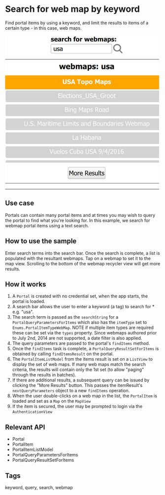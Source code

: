 # Search for web map by keyword

Find portal items by using a keyword, and limit the results to items of a certain type - in this case, web maps.

![](screenshot.png)

## Use case

Portals can contain many portal items and at times you may wish to query the portal to find what you're looking for. In this example, we search for webmap portal items using a text search.

## How to use the sample

Enter search terms into the search bar. Once the search is complete, a list is populated with the resultant webmaps. Tap on a webmap to set it to the map view. Scrolling to the bottom of the webmap recycler view will get more results.

## How it works

1. A `Portal` is created with no credential set, when the app starts, the portal is loaded.
2. A search bar allows the user to enter a keyword (a tag) to search for * e.g. "usa".
3. The search term is passed as the `searchString` for a `PortalQueryParametersForItems` which also has the `itemType` set to `Enums.PortalItemTypeWebMap`. NOTE if multiple item types are required these can be set via the `types` property. Since webmaps authored prior to July 2nd, 2014 are not supported, a date filter is also applied.
4. The query parameters are passed to the portal's `findItems` method.
5. Once the `findItems` task is complete, a `PortalQueryResultSetForItems` is obtained by calling `findItemsResult` on the portal.
6. The `PortalItemListModel` from the items result is set on a `ListView` to display the set of web maps. If many web maps match the search criteria, the results will contain only the 1st set (to allow "paging" through the results in batches).
7. If there are additional results, a subsequent query can be issued by clicking the "More Results" button. This passes the itemResult's `nextQueryParameters` object to a new `findItems` operation.
8. When the user double-clicks on a web map in the list, the `PortalItem` is loaded and set as a `Map` on the `MapView`
9. If the item is secured, the user may be prompted to login via the `AuthenticationView`

## Relevant API

* Portal
* PortalItem
* PortalItemListModel
* PortalQueryParametersForItems
* PortalQueryResultSetForItems

## Tags

keyword, query, search, webmap
